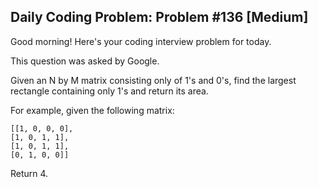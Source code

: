 ## Daily Coding Problem: Problem #136 [Medium]

Good morning! Here's your coding interview problem for today.

This question was asked by Google.

Given an N by M matrix consisting only of 1's and 0's, find the largest rectangle containing only 1's and return its area.

For example, given the following matrix:

    [[1, 0, 0, 0],
    [1, 0, 1, 1],
    [1, 0, 1, 1],
    [0, 1, 0, 0]]

Return 4.

